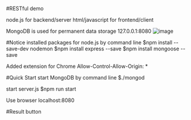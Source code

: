 #RESTful demo

node.js for backend/server
html/javascript for frontend/client

MongoDB is used for permanent data storage
127.0.0.1:8080
![image](https://github.com/ningzhao/master/githubImage/RESTful/mongo_roadsign_1.png)

#Notice
installed packages for node.js by command line
$npm install --save-dev nodemon
$npm install express --save
$npm install mongoose --save

Added extension for Chrome
Allow-Control-Allow-Origin: *

#Quick Start
start MongoDB by command line
$./mongod

start server.js
$npm run start

Use browser
localhost:8080

#Result
button

